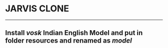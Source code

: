 # JARVIS CLONE

---
Install *vosk* Indian English Model and put in folder resources and renamed as *model*
---
